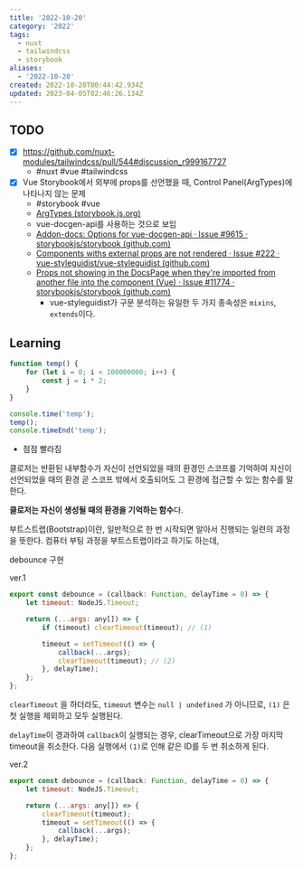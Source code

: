 ```yaml
---
title: '2022-10-20'
category: '2022'
tags:
  - nuxt
  - tailwindcss
  - storybook
aliases:
  - '2022-10-20'
created: 2022-10-20T00:44:42.934Z
updated: 2023-04-05T02:46:26.134Z
---
```


## TODO

- [x] https://github.com/nuxt-modules/tailwindcss/pull/544#discussion_r999167727
  - #nuxt #vue #tailwindcss
- [x] Vue Storybook에서 외부에 props를 선언했을 때, Control Panel(ArgTypes)에 나타나지 않는 문제
  - #storybook #vue
  - [ArgTypes (storybook.js.org)](https://storybook.js.org/docs/react/api/argtypes)
  - vue-docgen-api를 사용하는 것으로 보임
  - [Addon-docs: Options for vue-docgen-api · Issue #9615 · storybookjs/storybook (github.com)](https://github.com/storybookjs/storybook/issues/9615)
  - [Components withs external props are not rendered · Issue #222 · vue-styleguidist/vue-styleguidist (github.com)](https://github.com/vue-styleguidist/vue-styleguidist/issues/222)
  - [Props not showing in the DocsPage when they're imported from another file into the component (Vue) · Issue #11774 · storybookjs/storybook (github.com)](https://github.com/storybookjs/storybook/issues/11774)
    - vue-styleguidist가 구문 분석하는 유일한 두 가지 종속성은 `mixins`, `extends`이다.

## Learning

```js
function temp() {
	for (let i = 0; i < 100000000; i++) {
		const j = i * 2;
	}
}

console.time('temp');
temp();
console.timeEnd('temp');
```

- 점점 빨라짐

클로저는 반환된 내부함수가 자신이 선언되었을 때의 환경인 스코프를 기억하여 자신이 선언되었을 때의 환경 곧 스코프 밖에서 호출되어도 그 환경에 접근할 수 있는 함수를 말한다.

**클로저는 자신이 생성될 때의 환경을 기억하는 함수**다.

부트스트랩(Bootstrap)이란, 일반적으로 한 번 시작되면 알아서 진행되는 일련의 과정을 뜻한다.
컴퓨터 부팅 과정을 부트스트랩이라고 하기도 하는데,

debounce 구현

ver.1

```js
export const debounce = (callback: Function, delayTime = 0) => {
	let timeout: NodeJS.Timeout;

	return (...args: any[]) => {
		if (timeout) clearTimeout(timeout); // (1)

		timeout = setTimeout(() => {
			callback(...args);
			clearTimeout(timeout); // (2)
		}, delayTime);
	};
};
```

`clearTimeout` 을 하더라도, `timeout` 변수는 `null | undefined` 가 아니므로, `(1)` 은 첫 실행을 제외하고 모두 실행된다.

`delayTime`이 경과하여 `callback`이 실행되는 경우, clearTimeout으로 가장 마지막 timeout을 취소한다. 다음 실행에서 `(1)`로 인해 같은 ID를 두 번 취소하게 된다.

ver.2

```js
export const debounce = (callback: Function, delayTime = 0) => {
	let timeout: NodeJS.Timeout;

	return (...args: any[]) => {
		clearTimeout(timeout);
		timeout = setTimeout(() => {
			callback(...args);
		}, delayTime);
	};
};
```
